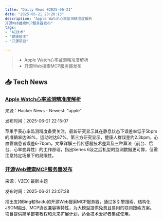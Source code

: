 ```yaml
---
title: "Daily News #2025-06-21"
date: "2025-06-21 23:20:13"
description: "Apple Watch心率监测精准度解析
开源Web搜索MCP服务器发布"
tags: 
- "AI技术"
- "健康技术"
- "开源项目"

---
```


> - Apple Watch心率监测精准度解析
> - 开源Web搜索MCP服务器发布

## 📥 Tech News

### [Apple Watch心率监测精准度解析](https://www.empirical.health/blog/apple-watch-heart-rate-monitor-accuracy/)

来源：Hacker News - Newest: "apple"

发布时间：2025-06-21 22:15:07

苹果手表心率监测精度备受关注，最新研究显示其在静息状态下误差率低于5bpm的准确率达98%，运动时达87%。第三方研究显示，健康人群误差约2.3bpm，心血管病患者误差6-7bpm。文章详解三代传感器技术差异及三种算法（前台、后台、心率变异性）的工作原理，指出Series 6及之后机型的监测数据更可靠，但需注意特定场景下的局限性。

### [开源Web搜索MCP服务器发布](https://www.v2ex.com/t/1140175)

来源：V2EX-最新主题

发布时间：2025-06-21 23:07:28

推出支持Bing和Baidu的开源Web搜索MCP服务器，通过多引擎搜索、结构化JSON输出、MCP协议兼容等特性，为大模型提供免费且易用的联网搜索方案。项目提供简单部署教程和未来扩展计划，适合技术爱好者集成使用。

